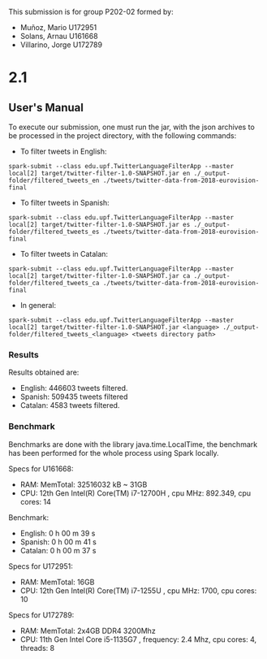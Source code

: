 This submission is for group P202-02 formed by:
- Muñoz, Mario U172951
- Solans, Arnau U161668
- Villarino, Jorge U172789

# 2.1 
## User's Manual
To execute our submission, one must run the jar, with the json archives to be processed in the project directory, with the following commands:

- To filter tweets in English:

```
spark-submit --class edu.upf.TwitterLanguageFilterApp --master local[2] target/twitter-filter-1.0-SNAPSHOT.jar en ./_output-folder/filtered_tweets_en ./tweets/twitter-data-from-2018-eurovision-final
```

- To filter tweets in Spanish:

```
spark-submit --class edu.upf.TwitterLanguageFilterApp --master local[2] target/twitter-filter-1.0-SNAPSHOT.jar es ./_output-folder/filtered_tweets_es ./tweets/twitter-data-from-2018-eurovision-final
```

- To filter tweets in Catalan:

```
spark-submit --class edu.upf.TwitterLanguageFilterApp --master local[2] target/twitter-filter-1.0-SNAPSHOT.jar ca ./_output-folder/filtered_tweets_ca ./tweets/twitter-data-from-2018-eurovision-final
```
- In general:

```
spark-submit --class edu.upf.TwitterLanguageFilterApp --master local[2] target/twitter-filter-1.0-SNAPSHOT.jar <language> ./_output-folder/filtered_tweets_<language> <tweets directory path>

```


### Results

Results obtained are:
- English: 446603 tweets filtered.
- Spanish: 509435 tweets filtered
- Catalan: 4583 tweets filtered.


### Benchmark

Benchmarks are done with the library java.time.LocalTime, the benchmark has been performed for the whole process using Spark locally.


Specs for U161668:
-	RAM: MemTotal: 32516032 kB ~ 31GB
-	CPU: 12th Gen Intel(R) Core(TM) i7-12700H , cpu MHz: 892.349, cpu cores: 14
  
Benchmark:
- English: 0 h 00 m 39 s
- Spanish: 0 h 00 m 41 s
- Catalan: 0 h 00 m 37 s

Specs for U172951:
-	RAM: MemTotal: 16GB
-	CPU: 12th Gen Intel(R) Core(TM) i7-1255U , cpu MHz: 1700, cpu cores: 10

Specs for U172789:
-	RAM: MemTotal: 2x4GB DDR4 3200Mhz
-	CPU: 11th Gen Intel Core i5-1135G7 , frequency: 2.4 Mhz, cpu cores: 4, threads: 8
